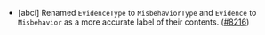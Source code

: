 - [abci] Renamed `EvidenceType` to `MisbehaviorType` and `Evidence`
  to `Misbehavior` as a more accurate label of their contents.
  ([#8216](https://github.com/tendermint/tendermint/issues/8216))